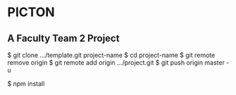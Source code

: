# PICTON

## A Faculty Team 2 Project

$ git clone .../template.git project-name
$ cd project-name
$ git remote remove origin
$ git remote add origin .../project.git
$ git push origin master -u

$ npm install